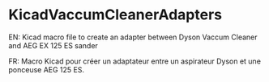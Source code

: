 # KicadVaccumCleanerAdapters

EN:
Kicad macro file to create an adapter between Dyson Vaccum Cleaner and AEG EX 125 ES sander

FR:
Macro Kicad pour créer un adaptateur entre un aspirateur Dyson et une ponceuse AEG 125 ES.
